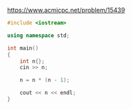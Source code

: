https://www.acmicpc.net/problem/15439
```C++
#include <iostream>

using namespace std;

int main()
{
	int n{};
	cin >> n;

	n = n * (n - 1);

	cout << n << endl;
}
```